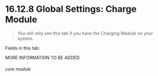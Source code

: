 # 16.12.8 Global Settings: Charge Module

> You will only see this tab if you have the Charging Module on your system.

Fields in this tab:

MORE INFORMATION TO BE ADDED


###### core module
